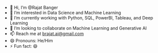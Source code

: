 - 👋 Hi, I’m @Rajat Banger
- 👀 I’m interested in Data Science and Machine Learning
- 🌱 I’m currently working with Python, SQL, PowerBI, Tableau, and Deep Learning
- 💞️ I’m looking to collaborate on Machine Learning and Generative AI
- 📫 Reach me at brajat.ai@gmail.com
- 😄 Pronouns: He/Him
- ⚡ Fun fact: 😄

<!---
airajat/airajat is a ✨ special ✨ repository because its `README.md` (this file) appears on your GitHub profile.
You can click the Preview link to take a look at your changes.
--->
